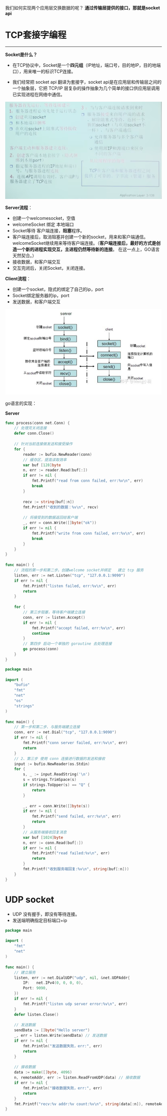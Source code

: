我们如何实现两个应用层交换数据的呢？
**通过传输层提供的接口，那就是socket api**

# TCP套接字编程
---

**Socket是什么？**
- 在TCP协议中，Socket是一个**四元组**（IP地址，端口号，目的地IP，目的地端口），用来唯一的标识TCP连接。

- 我们经常把 socket api 翻译为套接字，socket api是在应用层和传输层之间的一个抽象层，它把 TCP/IP 层复杂的操作抽象为几个简单的接口供应用层调用已实现进程在网络中通信。

![流程](/images/image-3.png)

**Server流程**：
- 创建一个welcomesocket，空值
- welcomeSocket 绑定 本地端口
- Socket等待 客户端连接，**阻塞**程序。
- 客户端连接后，取消阻塞并创建一个新的socket，用来和客户端通信。welcomeSocket继续用来等待客户端连接。（**客户端连接后，最好的方式是创造一个新的进程实现交互，主进程仍然等待新的连接**。 在这一点上，GO语言天然契合。）
- 接收数据，和客户端交互
- 交互完闭后，关闭Socket，关闭连接。 
  
**Client流程**：
- 创建一个socket，隐式的绑定了自己的ip，port
- Socket绑定服务器的ip，port
- 发送数据，和客户端交互

![流程](/images/image-4.png)

go语言的实现：

**Server**
```go
func process(conn net.Conn) {
	// 处理完关闭连接
	defer conn.Close()

	// 针对当前连接做发送和接受操作
	for {
		reader := bufio.NewReader(conn)
		// 缓存区，提高读取效率
        var buf [128]byte
		n, err := reader.Read(buf[:])
		if err != nil {
			fmt.Printf("read from conn failed, err:%v\n", err)
			break
		}

		recv := string(buf[:n])
		fmt.Printf("收到的数据：%v\n", recv)

		// 将接受到的数据返回给客户端
		_, err = conn.Write([]byte("ok"))
		if err != nil {
			fmt.Printf("write from conn failed, err:%v\n", err)
			break
		}
	}
}

func main() {
	// 流程的第一步和第二步。创建welcome socket并绑定   建立 tcp 服务
	listen, err := net.Listen("tcp", "127.0.0.1:9090")
	if err != nil {
		fmt.Printf("listen failed, err:%v\n", err)
		return
	}

	for {
		// 第三步阻塞，等待客户端建立连接
		conn, err := listen.Accept()
		if err != nil {
			fmt.Printf("accept failed, err:%v\n", err)
			continue
		}
		// 第四步 启动一个单独的 goroutine 去处理连接
		go process(conn)
	}
}
```

```go
package main

import (
	"bufio"
	"fmt"
	"net"
	"os"
	"strings"
)

func main() {
	// 第一步和第二步、与服务端建立连接
	conn, err := net.Dial("tcp", "127.0.0.1:9090")
	if err != nil {
		fmt.Printf("conn server failed, err:%v\n", err)
		return
	}
	// 2、第三步 使用 conn 连接进行数据的发送和接收
	input := bufio.NewReader(os.Stdin)
	for {
		s, _ := input.ReadString('\n')
		s = strings.TrimSpace(s)
		if strings.ToUpper(s) == "Q" {
			return
		}

		_, err = conn.Write([]byte(s))
		if err != nil {
			fmt.Printf("send failed, err:%v\n", err)
			return
		}
		// 从服务端接收回复消息
		var buf [1024]byte
		n, err := conn.Read(buf[:])
		if err != nil {
			fmt.Printf("read failed:%v\n", err)
			return
		}
		fmt.Printf("收到服务端回复:%v\n", string(buf[:n]))
	}
}
```

# UDP socket
- UDP 没有握手，即没有等待连接。
- 发送端明确指定目标端口+ip

```go
package main

import (
	"fmt"
	"net"
)

func main() {
	// 建立服务
	listen, err := net.DialUDP("udp", nil, &net.UDPAddr{
		IP:   net.IPv4(0, 0, 0, 0),
		Port: 9090,
	})
	if err != nil {
		fmt.Printf("listen udp server error:%v\n", err)
	}
	defer listen.Close()

	// 发送数据
	sendData := []byte("Hello server")
	_, err = listen.Write(sendData) // 发送数据
	if err != nil {
		fmt.Println("发送数据失败，err:", err)
		return
	}

	// 接收数据
	data := make([]byte, 4096)
	n, remoteAddr, err := listen.ReadFromUDP(data) // 接收数据
	if err != nil {
		fmt.Println("接收数据失败，err:", err)
		return
	}
	fmt.Printf("recv:%v addr:%v count:%v\n", string(data[:n]), remoteAddr, n)
}
```


